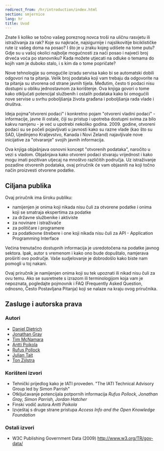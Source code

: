 ```yaml
---
redirect_from: /hr/introduction/index.html
section: smjernice
lang: hr
title: Uvod
---
```


Znate li koliko se točno vašeg poreznog novca troši na uličnu rasvjetu ili istraživanja za rak? Koje su najkraće, najsigurnije i najslikovitije biciklističke rute iz vašeg doma na posao? I što je u zraku kojeg udišete na tome putu? Gdje su u vašoj okolici najbolje mogućnosti za naći posao i najveći broj drveća voća po stanovniku? Kada možete utjecati na odluke o temama do kojih vam je duboko stalo, i s kim da o tome popričate?

Nove tehnologije su omogućile izradu servisa kako bi se automatski dobili odgovori na ta pitanja. Velik broj podataka koji vam trebaju da odgovorite na ta pitanja su stvorena od strane javnih tijela. Međutim, često ti podaci nisu dostupni u obliku jednostavnom za korištenje. Ova knjiga govori o tome kako otključati potencijal službenih i ostalih podataka kako bi omogućili nove servise u svrhu poboljšanja života građana i poboljšanja rada vlade i društva.

Ideja pojma"otvoreni podaci" i konkretno pojam "otvoreni vladini podaci" - informacije, javne ili ostale, čiji su pristup i upotreba dostupni svima za bilo kakvu namjenu - je već u upotrebi nekoliko godina. 2009. godine, otvoreni podaci su se počeli pojavljivati u javnosti kako su razne vlade (kao što su SAD, Ujedinjeno Kraljevstvo, Kanada i Novi Zeland) najavljivale nove inicijative za "otvaranje" svojih javnih informacija.

Ova knjiga objašnjava osnovni koncept "otvorenih podataka", naročito u vezi s vladom. Objašnjava kako otvoreni podaci stvaraju vrijednost i kako mogu imati pozitivan utjecaj na mnoštvo različitih područja. Uz istraživanje pozadine otvorenih podataka, ovaj priručnik će vam objasniti na koji točno način proizvesti otvorene podatke.

## Ciljana publika

Ovaj priručnik ima široku publiku:

-   namijenjen je onima koji nikada nisu čuli za otvorene podatke i onima koji se smatraja ekspertima za podatke
-   za državne službenike i aktiviste
-   za novinare i istraživače
-   za političare i programere
-   za podatkovne štrebere i one koji nikada nisu čuli za API - Application Programming Interface

Većina trenutačno dostupnih informacija je usredotočena na podatke javnog sektora. Ipak, autor s vremenom i kako ono bude dopuštalo, namjerava proširiti ovo područje. Vaše sudjelovanje je dobrodošlo kako biste nam pomogli u toj nakani.

Ovaj priručnik je namijenjen onima koji su tek upoznati ili nikad nisu čuli za ovu temu. Ako se susretnete s izrazom ili terminologijom koja vam je nepoznata, pogledajte pojmovnik i FAQ (Frequently Asked Question, odnosno, Često Postavljana Pitanja) koji se nalaze na kraju ovog priručnika.

## Zasluge i autorska prava

### Autori

-   [Daniel Dietrich](http://ddie.me/)
-   [Jonathan Gray](http://jonathangray.org/)
-   [Tim McNamara](http://timmcnamara.co.nz)
-   [Antti Poikola](http://apoikola.wordpress.com/)
-   [Rufus Pollock](http://rufuspollock.org/)
-   [Julian Tait](http://www.littlestar.tv/)
-   [Ton Zijlstra](http://www.zylstra.org/)

### Korišteni izvori

-   Tehnički prijedlog kako je IATI proveden. "The IATI Technical Advisory Group led by Simon Parrish"
-   Otključavanje potencijala potpornih informacija *Rufus Pollock, Jonathan Gray, Simon Parrish, Jordan Hatcher*
-   Finski vodič autora *Antti Poikola*
-   Izvještaj s druge strane pristupa *Access Info and the Open Knowledge Foundation*

### Ostali izvori

-   W3C Publishing Government Data (2009) <http://www.w3.org/TR/gov-data/>